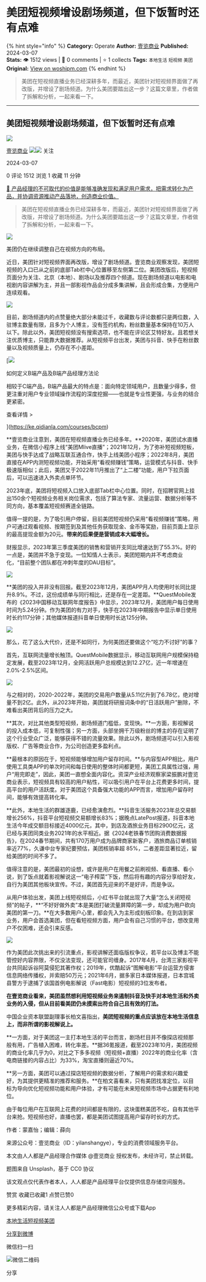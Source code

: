 # 美团短视频增设剧场频道，但下饭暂时还有点难
{% hint style="info" %}
**Category:** Operate
**Author:** [壹览商业](https://www.woshipm.com/u/1334507)
**Published:** 2024-03-07  
**Stats:** 👁️ 1512 views | 💬 0 comments | ⭐ 1 collects
**Tags:** `本地生活` `短视频` `美团`
**Original:** [View on woshipm.com](https://www.woshipm.com/operate/6006243.html)
{% endhint %}
> 美团在短视频直播业务已经深耕多年，而最近，美团针对短视频界面做了再改版，并增设了剧场频道。为什么美团要踏出这一步？这篇文章里，作者做了拆解和分析，一起来看一下。

---

## 美团短视频增设剧场频道，但下饭暂时还有点难

[![](https://image.woshipm.com/wp-files/2021/09/jPD1z1eG9vWdrHooZxpf.jpg!/both/72x72)](https://www.woshipm.com/u/1334507)

[壹览商业](https://www.woshipm.com/u/1334507) ![](https://static.woshipm.com/tag/1122_1@2x.png)![](https://static.woshipm.com/tag/2105_1@2x.png) 关注

2024-03-07

0 评论 1512 浏览 1 收藏 11 分钟

[🔗 产品经理的不可取代的价值是能够准确发现和满足用户需求，把需求转化为产品，并协调资源推动产品落地，创造商业价值。](https://ke.qidianla.com/courses/90pm)

> 美团在短视频直播业务已经深耕多年，而最近，美团针对短视频界面做了再改版，并增设了剧场频道。为什么美团要踏出这一步？这篇文章里，作者做了拆解和分析，一起来看一下。

![](https://image.woshipm.com/2023/04/13/9c3e2b88-d9df-11ed-bd5e-00163e0b5ff3.jpg)

美团仍在继续调整自己在视频方向的布局。

近日，美团针对短视频界面再改版，增设了剧场频道。壹览商业观察发现，美团短视频的入口已从之前的底部Tab栏中心位置移至左侧第二位。美团改版后，短视频页面分为关注、北京（本地）、剧场以及推荐四个频道。现在剧场频道以电影和电视剧内容讲解为主，并且一部影视作品会分成多集讲解，且会形成合集，方便用户连续观看。

![](https://image.woshipm.com/wp-files/2024/03/2Y4FkIJMM8pfRGLekv03.png)

目前，剧场频道内的点赞量绝大部分未能过千，收藏数与评论数都只是两位数，入驻博主数量有限，且多为个人博主，没有签约机构，粉丝数量基本保持在10万人以下。除此以外，美团短视频没有搜索选项，也不能在评论区艾特好友。且若想关注优质博主，只能靠大数据推荐。从短视频平台出发，美团与抖音、快手在粉丝数量以及视频质量上，仍存在不小差距。

[![](https://image.woshipm.com/2023/08/02/72b77e4e-30e3-11ee-88e7-00163e0b5ff3.png)

如何定义B端产品及B端产品经理方法论

相较于C端产品，B端产品最大的特点是：面向特定领域用户，且数量少得多，但更注重对用户专业领域操作流程的深度挖掘——也就是专业性更强，与业务的结合更紧密。

查看详情 >

](https://ke.qidianla.com/courses/bcpm)

**壹览商业注意到，美团在短视频直播业务已经多年。**2020年，美团试水直播业务，在微信小程序上线“美团Mlive直播”；2021年12月，为了弥补短视频短板，美团与快手达成了战略互联互通合作，快手上线美团小程序；2022年8月，美团直接在APP内测短视频功能，开始采用“看视频赚钱”策略，运营模式与抖音、快手极速版相似；此后，美团又于2022年11月推出了“上二楼”功能，用户下拉页面后，可以迅速进入外卖点单环节。

2023年底，美团将短视频入口放入底部Tab栏中心位置。同时，在招聘官网上挂出150余个短视频业务相关岗位需求，包括了算法专家、流量运营、数据分析等不同方向，基本覆盖短视频赛道全链路。

值得一提的是，为了吸引用户停留，目前美团短视频仍采用“看视频赚钱”策略，用户可通过观看视频、按期签到及其他任务获取现金、金币等奖励，目前页面上显示的最高提现金额为20元。**带来的后果便是营销成本大幅增长。**

财报显示，2023年第三季度美团的销售和营销开支同比增速达到了55.3%。好的一点是，美团并不急于变现。一位知情人士表示，美团短期内并不考虑商业化，“目前整个团队都在冲刺年度的DAU目标”。

![](https://image.woshipm.com/wp-files/2024/03/ceYZ0OhPHEoERPhVLxEN.png)

**美团的投入并非没有回报。截至2023年12月，美团APP月人均使用时长同比提升8.9%。不过，这份成绩单与同行相比，还是存在一定差距。**QuestMobile发布的《2023中国移动互联网年度报告》中显示，2023年12月，美团用户每日使用时间为5.24分钟。作为美团的有力对手，快手在2023年中期报告中显示单日使用时长约117分钟；其他媒体报道抖音单日使用时长达125分钟。

![](https://image.woshipm.com/wp-files/2024/03/OTCiaDKjGqjjbno50Evb.png)

那么，花了这么大代价，还是不如同行，为何美团还要做这个“吃力不讨好”的事？

首先，互联网流量增长触顶。QuestMobile数据显示，移动互联网用户规模保持稳定发展，截至2023年12月，全网活跃用户总规模达到12.27亿，近一年增速在2.0%-2.5%区间。

![](https://image.woshipm.com/wp-files/2024/03/jdmTKuOsA4LJQ80woBnV.png)

与之相对的，2020-2022年，美团的交易用户数量从5.11亿升到了6.78亿，绝对增量不到2亿。此外，从2023年开始，美团就将研报词条中的“日活跃用户”删除，不难看出美团背后的压力之大。

**其次，对比其他类型短视频，剧场频道门槛低，变现快。**一方面，影视解说的投入成本低，可复制性强；另一方面，头部坐拥千万级粉丝的博主的存在证明了这个行业受众广泛，能够获得不错的流量效果。除此以外，剧场频道可以引入影视版权、广告等商业合作，为公司创造更多盈利点。

**最根本的原因在于，短视频能够增加用户留存时间。**与内容型APP相比，用户使用工具类APP的单次时间和每日使用的整体时间都更短，美团工具属性过强，用户“用完即走”，因此，美团一直想全面内容化。资深产业经济观察家梁振鹏对壹览商业表示，短视频具有较高的用户粘性，可以吸引用户在平台上花费更多时间，提高平台的用户活跃度。对于美团这个具备强大功能的APP而言，增加用户留存时间，能够有效提高转化率。

**此外，本地生活的群雄逐鹿，已经愈演愈烈。**抖音生活服务2023年总交易额增长256%，抖音平台短视频交易额增长83%；据晚点LatePost报道，抖音本地生活今年成交额目标接近4000亿元，其中，到店及酒旅业务目标2900亿元，这已经与美团同类业务2021年的水平相近。据《2024老铁春节团购消费数据报告》，在2024春节期间，共有170万用户成为品牌商家新客户，酒旅商品订单核销率近77%，久谦中台专家纪要预估，美团核销率超 85%，二者差距显著拉近，留给美团的时间不多了。

值得注意的是，美团最初的设想，或许是用户在用餐之前刷视频、看直播、看小说，到了饭点就着影视解说这一“电子榨菜”下饭，然后将有趣的内容分享给好友，自行为美团其他板块宣传。不过，美团首先迎来的不是好评，而是争议。

从用户体验出发，美团上线短视频后，小红书平台就出现了大量“怎么关闭短视频”的帖子，**“不好好做外卖”本是美团打破流量屏障的第一步，却成为用户砍向美团的第一刀。**在大多数用户心里，都会先入为主形成刻板印象。在到店到家业务，用户会首选美团，但在看短视频方面，用户会有自己习惯的平台，想改变用户不仅困难，还会引来反感。

![](https://image.woshipm.com/wp-files/2024/03/HAO0ckFnJse95YVzfkjV.png)

作为美团此次挑出来的引流重点，影视讲解还面临版权争议，若平台以及博主不能管控好内容界限，不仅没法变现，还可能官司缠身。2017年4月，台湾三家影视平台共同起诉谷阿莫侵犯其著作权；2019年，优酷起诉“图解电影”平台运营方侵害信息网络传播权，并索赔50万元；2021年6月，据多家日本媒体报道，日本宫城县警方于逮捕了该国首例电影解说（Fast电影）短视频的3位发布者。

**在壹览商业看来，美团虽然想利用短视频业务来遏制抖音及快手对本地生活和外卖业务的入侵，但从目前看美团仍未摸索出符合自己且有效的打法。**

中国企业资本联盟副理事长柏文喜指出，**美团短视频的重点应该放在本地生活信息上，而非所谓的影视解说上。**

**一方面，对于美团这一主打本地生活的平台而言，剧场栏目并不像探店视频那般有用，广告植入困难，转化率差。**据36氪报道，截至2023年10月，美团视频的商业化率几乎为0，对比之下多多视频（短视频+直播）2022年的商业化率（含电商链接的内容占比）为33%，淘宝直播则逼近70%。

**另一方面，美团可以通过探店短视频的数据分析，了解用户的需求和兴趣爱好，为其提供更精准的推荐和服务。**在柏文喜看来，只有美团找准定位，以目标为导向优化短视频功能和用户体验，才有可能在未来短视频市场中占据更有利地位。

由于每位用户在互联网上花费的时间都是有限的，这块蛋糕美团不吃，自有其他平台来抢。短视频也好，直播也罢，都是美团试图提高用户留存时长的方式。

作者：蒙嘉怡；编辑：薛向

来源公众号：壹览商业（ID：yilanshangye），专业的消费领域服务平台。

本文由人人都是产品经理合作媒体 @壹览商业 授权发布，未经许可，禁止转载。

题图来自 Unsplash，基于 CC0 协议

该文观点仅代表作者本人，人人都是产品经理平台仅提供信息存储空间服务。

赞赏 收藏已收藏1 点赞已赞0

更多精彩内容，请关注人人都是产品经理微信公众号或下载App

[本地生活](https://www.woshipm.com/tag/%e6%9c%ac%e5%9c%b0%e7%94%9f%e6%b4%bb)[短视频](https://www.woshipm.com/tag/%e7%9f%ad%e8%a7%86%e9%a2%91)[美团](https://www.woshipm.com/tag/%e7%be%8e%e5%9b%a2)

[分享到微博](https://service.weibo.com/share/share.php?appkey=2775287854&title=美团短视频增设剧场频道，但下饭暂时还有点难&url=https://www.woshipm.com/operate/6006243.html&pic=https://image.woshipm.com/2023/04/13/9c3e2b88-d9df-11ed-bd5e-00163e0b5ff3.jpg)

微信扫一扫

![微信二维码](https://api.pwmqr.com/qrcode/create/?url=https://www.woshipm.com/operate/6006243.html)

分享
